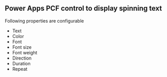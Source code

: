 ## Power Apps PCF control to display spinning text

Following properties are configurable
- Text
- Color
- Font
- Font size
- Font weight
- Direction
- Duration
- Repeat
